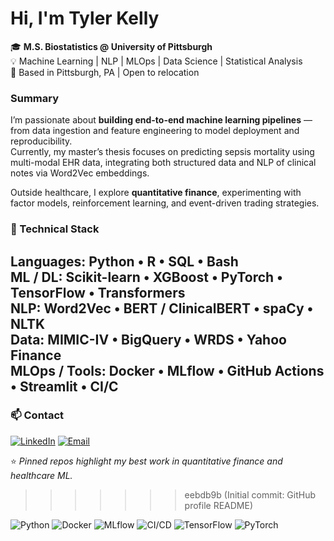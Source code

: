 <!---
tylerkelly7/tylerkelly7 is a ✨ special ✨ repository because its `README.md` (this file) appears on your GitHub profile.
You can click the Preview link to take a look at your changes.
--->


# Hi, I'm **Tyler Kelly**

🎓 **M.S. Biostatistics @ University of Pittsburgh**  
💡 Machine Learning | NLP | MLOps | Data Science | Statistical Analysis  
📍 Based in Pittsburgh, PA | Open to relocation


### Summary
I’m passionate about **building end-to-end machine learning pipelines** — from data ingestion and feature engineering to model deployment and reproducibility.  
Currently, my master’s thesis focuses on predicting sepsis mortality using multi-modal EHR data, integrating both structured data and NLP of clinical notes via Word2Vec embeddings.

Outside healthcare, I explore **quantitative finance**, experimenting with factor models, reinforcement learning, and event-driven trading strategies.

### 🧰 Technical Stack

**Languages:** Python • R • SQL • Bash  
**ML / DL:** Scikit-learn • XGBoost • PyTorch • TensorFlow • Transformers  
**NLP:** Word2Vec • BERT / ClinicalBERT • spaCy • NLTK  
**Data:** MIMIC-IV • BigQuery • WRDS • Yahoo Finance  
**MLOps / Tools:** Docker • MLflow • GitHub Actions • Streamlit • CI/C
---

<!--
### 📂 Featured Projects

#### 🩺 **Healthcare & Biostatistics**
- [**Masters-Thesis**](https://github.com/tylerkelly7/Masters-Thesis): *Predicting Sepsis Mortality* using multi-modal EHR data (Word2Vec + BERT embeddings, SMOTE, SHAP, MLflow tracking).
- [**Fairness in Healthcare ML**](https://github.com/tylerkelly7/Fairness-Audit): Auditing model bias across demographic subgroups.
- [**Readmission Risk Calculator**](https://github.com/tylerkelly7/Readmission-Risk): Streamlit app for patient-level readmission prediction.

#### 💹 **Quantitative Finance**
- [**Market Prediction**](https://github.com/tylerkelly7/Market_Prediction): Forecasting asset returns with ML and technical indicators.
- [**Factor Modeling & Portfolio Optimization**](https://github.com/tylerkelly7/Factor_Modeling): Fama-French-style factor construction and risk/return optimization.
- [**Reinforcement Learning for Trading**](https://github.com/tylerkelly7/Quant_Reinforcement_Learning): RL agent trained to trade in synthetic market environments.

---

#### 📊 Current Focus
- Thesis Finalization (Sepsis Mortality Prediction, Nov 2025)
- Building Quantitative projects
- Expanding MLOps coverage (Docker + MLflow + CI/CD integrations)

---
-->

### 📫 Contact
[![LinkedIn](https://img.shields.io/badge/LinkedIn-Connect-blue?logo=linkedin)](https://www.linkedin.com/in/tylerkelly7/)
[![Email](https://img.shields.io/badge/Email-tylerjkelly77%40gmail.com-red?logo=gmail)](mailto:tylerjkelly77@gmail.com)

<!--[![Resume](https://img.shields.io/badge/Resume-View-blueviolet?logo=readthedocs)](https://github.com/tylerkelly7/Masters-Thesis/blob/main/docs/Resume_General.pdf)
-->


⭐️ *Pinned repos highlight my best work in quantitative finance and healthcare ML.*
>>>>>>> eebdb9b (Initial commit: GitHub profile README)

<!-- Optional aesthetic badges -->
![Python](https://img.shields.io/badge/Python-3.11-blue?logo=python)
![Docker](https://img.shields.io/badge/Docker-ready-blue?logo=docker)
![MLflow](https://img.shields.io/badge/MLflow-integrated-brightgreen?logo=mlflow)
![CI/CD](https://img.shields.io/badge/CI%2FCD-GitHub_Actions-orange?logo=githubactions)
![TensorFlow](https://img.shields.io/badge/TensorFlow-2.x-orange?logo=tensorflow)
![PyTorch](https://img.shields.io/badge/PyTorch-2.x-red?logo=pytorch)

